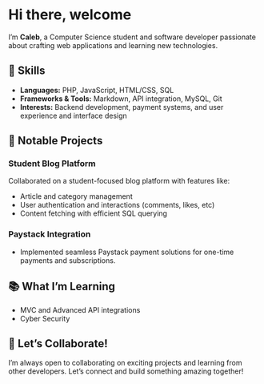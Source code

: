 # Hi there, welcome

I’m **Caleb**, a Computer Science student and software developer passionate about crafting web applications and learning new technologies.  

## 🔧 Skills  
- **Languages:** PHP, JavaScript, HTML/CSS, SQL
- **Frameworks & Tools:** Markdown, API integration, MySQL, Git
- **Interests:** Backend development, payment systems, and user experience and interface design

## 🌟 Notable Projects
### **Student Blog Platform**
Collaborated on a student-focused blog platform with features like:
- Article and category management
- User authentication and interactions (comments, likes, etc)
- Content fetching with efficient SQL querying

### **Paystack Integration**
- Implemented seamless Paystack payment solutions for one-time payments and subscriptions.

## 📚 What I’m Learning
- MVC and Advanced API integrations
- Cyber Security

## 🤝 Let’s Collaborate!
I’m always open to collaborating on exciting projects and learning from other developers. Let’s connect and build something amazing together!


<!---
AwaniCaleb/AwaniCaleb is a ✨ special ✨ repository because its `README.md` (this file) appears on your GitHub profile.
You can click the Preview link to take a look at your changes.
--->
